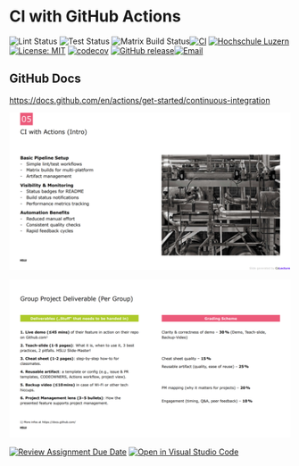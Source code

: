 # CI with GitHub Actions

![Lint Status](https://github.com/HSLU-Exercise/scope-your-project-gruppe-5/actions/workflows/python-lint.yml/badge.svg?branch=main) ![Test Status](https://github.com/HSLU-Exercise/scope-your-project-gruppe-5/actions/workflows/python-test.yml/badge.svg?branch=main) ![Matrix Build Status](https://github.com/HSLU-Exercise/scope-your-project-gruppe-5/actions/workflows/python-matrix-build.yml/badge.svg?branch=main)[![CI](https://github.com/HSLU-Exercise/scope-your-project-gruppe-5/actions/workflows/ci.yml/badge.svg)](https://github.com/HSLU-Exercise/scope-your-project-gruppe-5/actions/workflows/ci.yml) [![Hochschule Luzern](https://img.shields.io/badge/HSLU-white)](https://www.hslu.ch/de-ch/) [![License: MIT](https://img.shields.io/badge/License-MIT-yellow.svg)](https://opensource.org/licenses/MIT) [![codecov](https://codecov.io/gh/HSLU-Exercise/scope-your-project-gruppe-5/branch/Shayan_Test/graph/badge.svg)](https://codecov.io/gh/HSLU-Exercise/scope-your-project-gruppe-5) [![GitHub release](https://img.shields.io/github/v/release/Shayan2205/scope-your-project-gruppe-5)](https://github.com/Shayan2205/scope-your-project-gruppe-5/releases)[![Email](https://img.shields.io/badge/Contact-Email-blue)](mailto:shayan.guhathasan@stud-hslu.ch)







## GitHub Docs

https://docs.github.com/en/actions/get-started/continuous-integration



![CI with Actions](assets/ci_with_actions.png)

![Group Project Deliverable](assets/group_project_deliverable.png)



[![Review Assignment Due Date](https://classroom.github.com/assets/deadline-readme-button-22041afd0340ce965d47ae6ef1cefeee28c7c493a6346c4f15d667ab976d596c.svg)](https://classroom.github.com/a/YOGwUpA-)
[![Open in Visual Studio Code](https://classroom.github.com/assets/open-in-vscode-2e0aaae1b6195c2367325f4f02e2d04e9abb55f0b24a779b69b11b9e10269abc.svg)](https://classroom.github.com/online_ide?assignment_repo_id=20510281&assignment_repo_type=AssignmentRepo)
